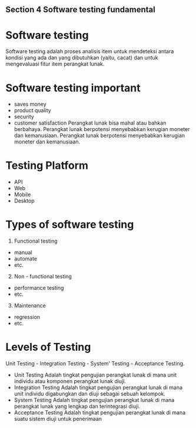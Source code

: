 ## Section 4 Software testing fundamental

# Software testing

Software testing adalah proses analisis item untuk mendeteksi antara kondisi yang ada dan yang dibutuhkan (yaitu, cacat) dan untuk mengevaluasi fitur item perangkat lunak.

# Software testing important
- saves money
-  product quality
-  security
-  customer satisfaction
Perangkat lunak bisa mahal atau bahkan berbahaya. 
Perangkat lunak berpotensi menyebabkan kerugian moneter dan kemanusiaan. Perangkat lunak berpotensi menyebabkan kerugian moneter dan kemanusiaan.

# Testing Platform
- API
-  Web
-  Mobile
-  Desktop

# Types of software testing

1. Functional testing
- manual
-  automate
-  etc.

2. Non - functional testing
- performance testing
- etc.

3. Maintenance
- regression
-  etc. 

# Levels of Testing

Unit Testing - Integration Testing - System' Testing - Acceptance Testing. 

- Unit Testing 
Adalah tingkat pengujian perangkat lunak di mana unit individu atau komponen perangkat lunak diuji.
- Integration Testing 
Adalah tingkat pengujian perangkat lunak di mana unit individu digabungkan dan diuji sebagai sebuah kelompok.
- System Testing
Adalah tingkat pengujian perangkat lunak di mana perangkat lunak yang lengkap dan terintegrasi diuji.
- Acceptance Testing
Adalah tingkat pengujian perangkat lunak di mana suatu sistem diuji untuk penerimaan

